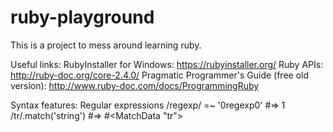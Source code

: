 # ruby-playground
This is a project to mess around learning ruby.

Useful links:
RubyInstaller for Windows: https://rubyinstaller.org/
Ruby APIs: http://ruby-doc.org/core-2.4.0/
Pragmatic Programmer's Guide (free old version): http://www.ruby-doc.com/docs/ProgrammingRuby

Syntax features:
Regular expressions /regexp/ =~ '0regexp0' #=> 1
                    /tr/.match('string') #=> #<MatchData "tr">
